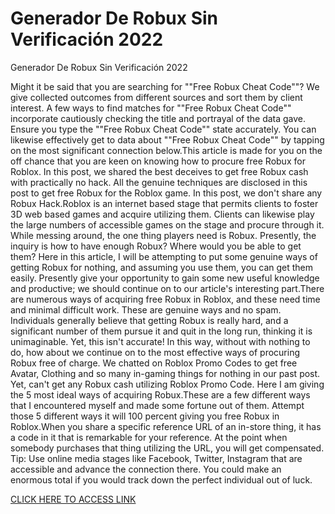 # Generador De Robux Sin Verificación 2022
Generador De Robux Sin Verificación 2022

Might it be said that you are searching for ""Free Robux Cheat Code""? We give collected outcomes from different sources and sort them by client interest. A few ways to find matches for ""Free Robux Cheat Code"" incorporate cautiously checking the title and portrayal of the data gave. Ensure you type the ""Free Robux Cheat Code"" state accurately. You can likewise effectively get to data about ""Free Robux Cheat Code"" by tapping on the most significant connection below.This article is made for you on the off chance that you are keen on knowing how to procure free Robux for Roblox. In this post, we shared the best deceives to get free Robux cash with practically no hack. All the genuine techniques are disclosed in this post to get free Robux for the Roblox game. In this post, we don't share any Robux Hack.Roblox is an internet based stage that permits clients to foster 3D web based games and acquire utilizing them. Clients can likewise play the large numbers of accessible games on the stage and procure through it. While messing around, the one thing players need is Robux. Presently, the inquiry is how to have enough Robux? Where would you be able to get them? Here in this article, I will be attempting to put some genuine ways of getting Robux for nothing, and assuming you use them, you can get them easily. Presently give your opportunity to gain some new useful knowledge and productive; we should continue on to our article's interesting part.There are numerous ways of acquiring free Robux in Roblox, and these need time and minimal difficult work. These are genuine ways and no spam. Individuals generally believe that getting Robux is really hard, and a significant number of them pursue it and quit in the long run, thinking it is unimaginable. Yet, this isn't accurate! In this way, without with nothing to do, how about we continue on to the most effective ways of procuring Robux free of charge. We chatted on Roblox Promo Codes to get free Avatar, Clothing and so many in-gaming things for nothing in our past post. Yet, can't get any Robux cash utilizing Roblox Promo Code. Here I am giving the 5 most ideal ways of acquiring Robux.These are a few different ways that I encountered myself and made some fortune out of them. Attempt those 5 different ways it will 100 percent giving you free Robux in Roblox.When you share a specific reference URL of an in-store thing, it has a code in it that is remarkable for your reference. At the point when somebody purchases that thing utilizing the URL, you will get compensated. Tip: Use online media stages like Facebook, Twitter, Instagram that are accessible and advance the connection there. You could make an enormous total if you would track down the perfect individual out of luck.

<a href="http://cobrakai.tech/robux.html">CLICK HERE TO ACCESS LINK </a>
